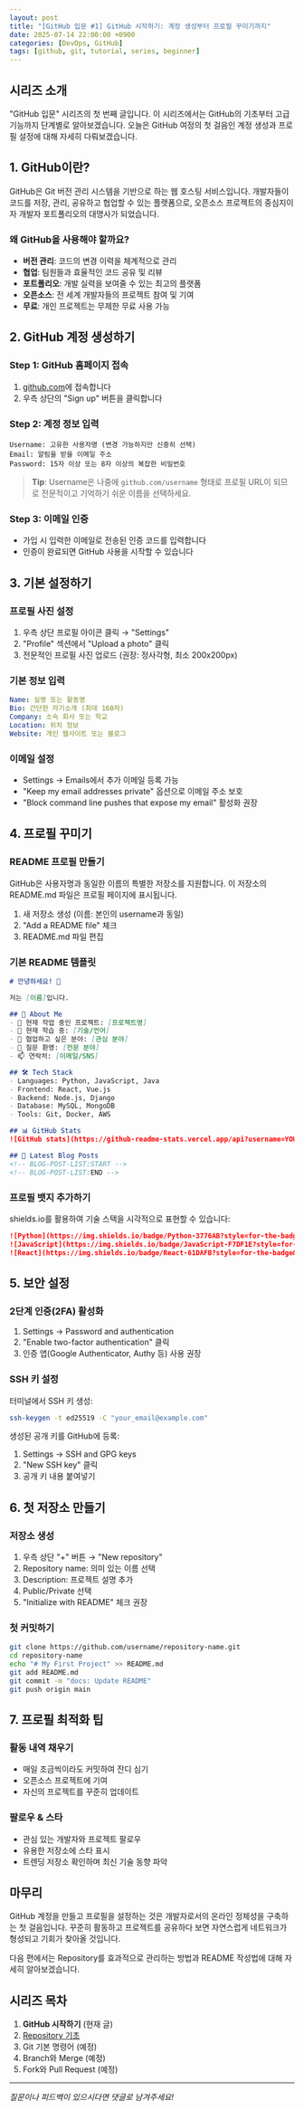 ```yaml
---
layout: post
title: "[GitHub 입문 #1] GitHub 시작하기: 계정 생성부터 프로필 꾸미기까지"
date: 2025-07-14 22:00:00 +0900
categories: [DevOps, GitHub]
tags: [github, git, tutorial, series, beginner]
---
```


## 시리즈 소개

"GitHub 입문" 시리즈의 첫 번째 글입니다. 이 시리즈에서는 GitHub의 기초부터 고급 기능까지 단계별로 알아보겠습니다. 오늘은 GitHub 여정의 첫 걸음인 계정 생성과 프로필 설정에 대해 자세히 다뤄보겠습니다.

## 1. GitHub이란?

GitHub은 Git 버전 관리 시스템을 기반으로 하는 웹 호스팅 서비스입니다. 개발자들이 코드를 저장, 관리, 공유하고 협업할 수 있는 플랫폼으로, 오픈소스 프로젝트의 중심지이자 개발자 포트폴리오의 대명사가 되었습니다.

### 왜 GitHub을 사용해야 할까요?

- **버전 관리**: 코드의 변경 이력을 체계적으로 관리
- **협업**: 팀원들과 효율적인 코드 공유 및 리뷰
- **포트폴리오**: 개발 실력을 보여줄 수 있는 최고의 플랫폼
- **오픈소스**: 전 세계 개발자들의 프로젝트 참여 및 기여
- **무료**: 개인 프로젝트는 무제한 무료 사용 가능

## 2. GitHub 계정 생성하기

### Step 1: GitHub 홈페이지 접속
1. [github.com](https://github.com)에 접속합니다
2. 우측 상단의 "Sign up" 버튼을 클릭합니다

### Step 2: 계정 정보 입력
```
Username: 고유한 사용자명 (변경 가능하지만 신중히 선택)
Email: 알림을 받을 이메일 주소
Password: 15자 이상 또는 8자 이상의 복잡한 비밀번호
```

> **Tip**: Username은 나중에 `github.com/username` 형태로 프로필 URL이 되므로 전문적이고 기억하기 쉬운 이름을 선택하세요.

### Step 3: 이메일 인증
- 가입 시 입력한 이메일로 전송된 인증 코드를 입력합니다
- 인증이 완료되면 GitHub 사용을 시작할 수 있습니다

## 3. 기본 설정하기

### 프로필 사진 설정
1. 우측 상단 프로필 아이콘 클릭 → "Settings"
2. "Profile" 섹션에서 "Upload a photo" 클릭
3. 전문적인 프로필 사진 업로드 (권장: 정사각형, 최소 200x200px)

### 기본 정보 입력
```yaml
Name: 실명 또는 활동명
Bio: 간단한 자기소개 (최대 160자)
Company: 소속 회사 또는 학교
Location: 위치 정보
Website: 개인 웹사이트 또는 블로그
```

### 이메일 설정
- Settings → Emails에서 추가 이메일 등록 가능
- "Keep my email addresses private" 옵션으로 이메일 주소 보호
- "Block command line pushes that expose my email" 활성화 권장

## 4. 프로필 꾸미기

### README 프로필 만들기

GitHub은 사용자명과 동일한 이름의 특별한 저장소를 지원합니다. 이 저장소의 README.md 파일은 프로필 페이지에 표시됩니다.

1. 새 저장소 생성 (이름: 본인의 username과 동일)
2. "Add a README file" 체크
3. README.md 파일 편집

### 기본 README 템플릿

```markdown
# 안녕하세요! 👋

저는 [이름]입니다.

## 🚀 About Me
- 🔭 현재 작업 중인 프로젝트: [프로젝트명]
- 🌱 현재 학습 중: [기술/언어]
- 👯 협업하고 싶은 분야: [관심 분야]
- 💬 질문 환영: [전문 분야]
- 📫 연락처: [이메일/SNS]

## 🛠️ Tech Stack
- Languages: Python, JavaScript, Java
- Frontend: React, Vue.js
- Backend: Node.js, Django
- Database: MySQL, MongoDB
- Tools: Git, Docker, AWS

## 📊 GitHub Stats
![GitHub stats](https://github-readme-stats.vercel.app/api?username=YOUR_USERNAME&show_icons=true&theme=radical)

## 📝 Latest Blog Posts
<!-- BLOG-POST-LIST:START -->
<!-- BLOG-POST-LIST:END -->
```

### 프로필 뱃지 추가하기

shields.io를 활용하여 기술 스택을 시각적으로 표현할 수 있습니다:

```markdown
![Python](https://img.shields.io/badge/Python-3776AB?style=for-the-badge&logo=python&logoColor=white)
![JavaScript](https://img.shields.io/badge/JavaScript-F7DF1E?style=for-the-badge&logo=javascript&logoColor=black)
![React](https://img.shields.io/badge/React-61DAFB?style=for-the-badge&logo=react&logoColor=black)
```

## 5. 보안 설정

### 2단계 인증(2FA) 활성화
1. Settings → Password and authentication
2. "Enable two-factor authentication" 클릭
3. 인증 앱(Google Authenticator, Authy 등) 사용 권장

### SSH 키 설정
터미널에서 SSH 키 생성:
```bash
ssh-keygen -t ed25519 -C "your_email@example.com"
```

생성된 공개 키를 GitHub에 등록:
1. Settings → SSH and GPG keys
2. "New SSH key" 클릭
3. 공개 키 내용 붙여넣기

## 6. 첫 저장소 만들기

### 저장소 생성
1. 우측 상단 "+" 버튼 → "New repository"
2. Repository name: 의미 있는 이름 선택
3. Description: 프로젝트 설명 추가
4. Public/Private 선택
5. "Initialize with README" 체크 권장

### 첫 커밋하기
```bash
git clone https://github.com/username/repository-name.git
cd repository-name
echo "# My First Project" >> README.md
git add README.md
git commit -m "docs: Update README"
git push origin main
```

## 7. 프로필 최적화 팁

### 활동 내역 채우기
- 매일 조금씩이라도 커밋하여 잔디 심기
- 오픈소스 프로젝트에 기여
- 자신의 프로젝트를 꾸준히 업데이트

### 팔로우 & 스타
- 관심 있는 개발자와 프로젝트 팔로우
- 유용한 저장소에 스타 표시
- 트렌딩 저장소 확인하며 최신 기술 동향 파악

## 마무리

GitHub 계정을 만들고 프로필을 설정하는 것은 개발자로서의 온라인 정체성을 구축하는 첫 걸음입니다. 꾸준히 활동하고 프로젝트를 공유하다 보면 자연스럽게 네트워크가 형성되고 기회가 찾아올 것입니다.

다음 편에서는 Repository를 효과적으로 관리하는 방법과 README 작성법에 대해 자세히 알아보겠습니다.

## 시리즈 목차
1. **GitHub 시작하기** (현재 글)
2. [Repository 기초](/posts/github-series-02-repository-basics/)
3. Git 기본 명령어 (예정)
4. Branch와 Merge (예정)
5. Fork와 Pull Request (예정)

---

*질문이나 피드백이 있으시다면 댓글로 남겨주세요!*